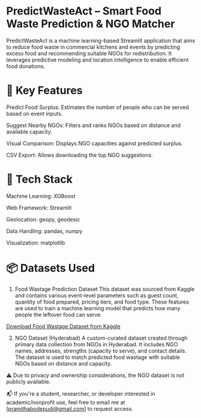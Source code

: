 # PredictWasteAct – Smart Food Waste Prediction & NGO Matcher
PredictWasteAct is a machine learning-based Streamlit application that aims to reduce food waste in commercial kitchens and events by predicting excess food and recommending suitable NGOs for redistribution. It leverages predictive modeling and location intelligence to enable efficient food donations.

# 🌟 Key Features
Predict Food Surplus: Estimates the number of people who can be served based on event inputs.

Suggest Nearby NGOs: Filters and ranks NGOs based on distance and available capacity.

Visual Comparison: Displays NGO capacities against predicted surplus.

CSV Export: Allows downloading the top NGO suggestions.

# 🧠 Tech Stack
Machine Learning: XGBoost

Web Framework: Streamlit

Geolocation: geopy, geodesic

Data Handling: pandas, numpy

Visualization: matplotlib

# 📦 Datasets Used
1. Food Wastage Prediction Dataset
This dataset was sourced from Kaggle and contains various event-level parameters such as guest count, quantity of food prepared, pricing tiers, and food type. These features are used to train a machine learning model that predicts how many people the leftover food can serve.

  [Download Food Wastage Dataset from Kaggle](https://www.kaggle.com/datasets/trevinhannibal/food-wastage-data-in-restaurant?resource=download)


2. NGO Dataset (Hyderabad)
A custom-curated dataset created through primary data collection from NGOs in Hyderabad. It includes NGO names, addresses, strengths (capacity to serve), and contact details. The dataset is used to match predicted food wastage with suitable NGOs based on distance and capacity.

⚠️ Due to privacy and ownership considerations, the NGO dataset is not publicly available.

📬 If you're a student, researcher, or developer interested in academic/nonprofit use, feel free to email me at [pramithabodepudi@gmail.com] to request access.
